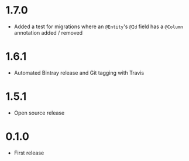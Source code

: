 1.7.0
========

  * Added a test for migrations where an `@Entity`'s `@Id` field has a `@Column` annotation added / removed

1.6.1
========

  * Automated Bintray release and Git tagging with Travis

1.5.1
========

  * Open source release

0.1.0
========

  * First release

